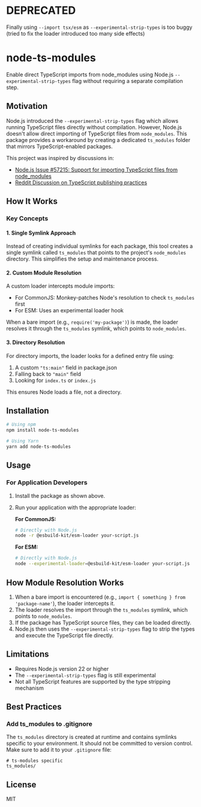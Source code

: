 # DEPRECATED
Finally using `--import tsx/esm` as `--experimental-strip-types` is too buggy (tried to fix the loader introduced too many side effects)



# node-ts-modules

Enable direct TypeScript imports from node_modules using Node.js `--experimental-strip-types` flag without requiring a separate compilation step.

## Motivation

Node.js introduced the `--experimental-strip-types` flag which allows running TypeScript files directly without compilation. However, Node.js doesn't allow direct importing of TypeScript files from `node_modules`. This package provides a workaround by creating a dedicated `ts_modules` folder that mirrors TypeScript-enabled packages.

This project was inspired by discussions in:
- [Node.js Issue #57215: Support for importing TypeScript files from node_modules](https://github.com/nodejs/node/issues/57215)
- [Reddit Discussion on TypeScript publishing practices](https://www.reddit.com/r/programmingcirclejerk/comments/1epsups/to_discourage_package_authors_from_publishing/)

## How It Works

### Key Concepts

#### 1. Single Symlink Approach

Instead of creating individual symlinks for each package, this tool creates a single symlink called `ts_modules` that points to the project's `node_modules` directory. This simplifies the setup and maintenance process.

#### 2. Custom Module Resolution

A custom loader intercepts module imports:
- For CommonJS: Monkey-patches Node's resolution to check `ts_modules` first
- For ESM: Uses an experimental loader hook

When a bare import (e.g., `require('my-package')`) is made, the loader resolves it through the `ts_modules` symlink, which points to `node_modules`.

#### 3. Directory Resolution

For directory imports, the loader looks for a defined entry file using:
1. A custom `"ts:main"` field in package.json
2. Falling back to `"main"` field
3. Looking for `index.ts` or `index.js`

This ensures Node loads a file, not a directory.

## Installation

```bash
# Using npm
npm install node-ts-modules

# Using Yarn
yarn add node-ts-modules
```

## Usage

### For Application Developers

1. Install the package as shown above.

2. Run your application with the appropriate loader:

   **For CommonJS:**
   ```bash
   # Directly with Node.js
   node -r @esbuild-kit/esm-loader your-script.js
   ```

   **For ESM:**
   ```bash
   # Directly with Node.js
   node --experimental-loader=@esbuild-kit/esm-loader your-script.js
   ```

## How Module Resolution Works

1. When a bare import is encountered (e.g., `import { something } from 'package-name'`), the loader intercepts it.
2. The loader resolves the import through the `ts_modules` symlink, which points to `node_modules`.
3. If the package has TypeScript source files, they can be loaded directly.
4. Node.js then uses the `--experimental-strip-types` flag to strip the types and execute the TypeScript file directly.

## Limitations

- Requires Node.js version 22 or higher
- The `--experimental-strip-types` flag is still experimental
- Not all TypeScript features are supported by the type stripping mechanism

## Best Practices

### Add ts_modules to .gitignore

The `ts_modules` directory is created at runtime and contains symlinks specific to your environment. It should not be committed to version control. Make sure to add it to your `.gitignore` file:

```
# ts-modules specific
ts_modules/
```

## License

MIT
